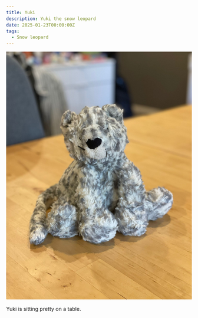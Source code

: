 ```yaml
---
title: Yuki
description: Yuki the snow leopard
date: 2025-01-23T00:00:00Z
tags:
  - Snow leopard
---
```

![](Yuki2.jpg)

Yuki is sitting pretty on a table.
